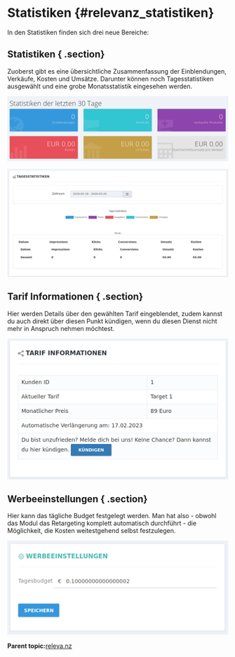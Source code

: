 # Statistiken {#relevanz_statistiken}

In den Statistiken finden sich drei neue Bereiche:

## Statistiken { .section}

Zuoberst gibt es eine übersichtliche Zusammenfassung der Einblendungen, Verkäufe, Kosten und Umsätze. Darunter können noch Tagesstatistiken ausgewählt und eine grobe Monatsstatistik eingesehen werden.

![](Bilder/releva.nz/relevanz_005.png "Zusammenfassung der Statistiken")

![](Bilder/releva.nz/relevanz_006.png "Auswahl des Zeitraums für Statistiken")

## Tarif Informationen { .section}

Hier werden Details über den gewählten Tarif eingeblendet, zudem kannst du auch direkt über diesen Punkt kündigen, wenn du diesen Dienst nicht mehr in Anspruch nehmen möchtest.

![](Bilder/releva.nz/relevanz_007.png "Anzeige der Tarif Informationen")

## Werbeeinstellungen { .section}

Hier kann das tägliche Budget festgelegt werden. Man hat also - obwohl das Modul das Retargeting komplett automatisch durchführt - die Möglichkeit, die Kosten weitestgehend selbst festzulegen.

![](Bilder/releva.nz/relevanz_008.png "Werbeeinstellungen")

**Parent topic:**[releva.nz](7_4_24_relevanz.md)

